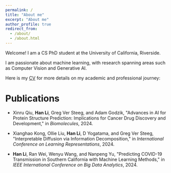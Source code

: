 ```yaml
---
permalink: /
title: "About me"
excerpt: "About me"
author_profile: true
redirect_from: 
  - /about/
  - /about.html
---
```


Welcome! I am a CS PhD student at the University of California, Riverside.

I am passionate about machine learning, with research spanning areas such as Computer Vision and Generative AI.

Here is my [CV](https://github.com/HanLiii/HanLiii.github.io/raw/master/files/HanLi_Resume_Oct24.pdf) for more details on my academic and professional journey:

Publications
======
* Xinru Qiu, **Han Li**, Greg Ver Steeg, and Adam Godzik, "Advances in AI for Protein Structure Prediction: Implications for Cancer Drug Discovery and Development," in *Biomolecules*, 2024.

* Xianghao Kong, Ollie Liu, **Han Li**, D Yogatama, and Greg Ver Steeg, "Interpretable Diffusion via Information Decomposition," in *International Conference on Learning Representations*, 2024.

* **Han Li**, Ran Wei, Wenyu Wang, and Nanpeng Yu, "Predicting COVID-19 Transmission in Southern California with Machine Learning Methods," in *IEEE International Conference on Big Data Analytics*, 2024.
